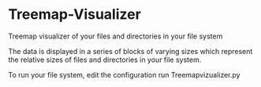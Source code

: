 # Treemap-Visualizer
Treemap visualizer of your files and directories in your file system

The data is displayed in a series of blocks of varying sizes which represent the relative sizes of files and directories
in your file system.

To run your file system, edit the configuration
run Treemapvizualizer.py
